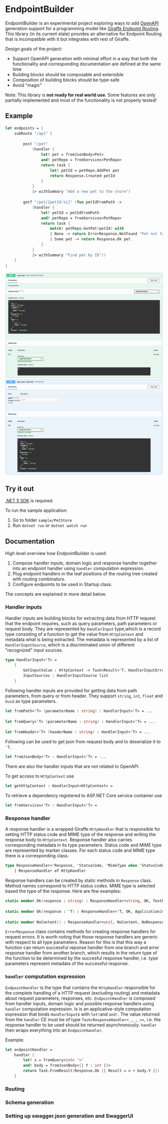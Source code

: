 # EndpointBuilder

EndpointBuilder is an experimental project exploring ways to add [OpenAPI](https://swagger.io/docs/specification/about/) generation support for a programming model like [Giraffe Endpoint Routing](https://github.com/giraffe-fsharp/Giraffe/blob/master/DOCUMENTATION.md#endpoint-routing). This library (in its current state) provides an alternative for Endpoint Routing that is incompatible with it but integrates with rest of Giraffe.

Design goals of the project:
- Support OpenAPI generation with minimal effort in a way that both the functionality and corresponding documentation are defined at the same time
- Building blocks should be composable and extensible
- Composition of building blocks should be type-safe
- Avoid "magic"

Note: This library is **not ready for real world use**. Some features are only partially implemented and most of the functionality is not properly tested! 

## Example

```fsharp
let endpoints = [
    subRoute "/api" [

        post "/pet"
            (handler {
                let! pet = fromJsonBody<Pet>
                and! petRepo = fromServices<PetRepo>
                return task {
                    let! petId = petRepo.AddPet pet
                    return Response.Created petId
                }
            }
            |> withSummary "Add a new pet to the store")

        getf "/pet/{petId:%i}" (fun petIdFromPath ->
            (handler {
                let! petId = petIdFromPath
                and! petRepo = fromServices<PetRepo>
                return task {
                    match! petRepo.GetPet(petId) with
                    | None -> return ErrorResponse.NotFound "Pet not found"
                    | Some pet -> return Response.Ok pet
                }
            }
            |> withSummary "Find pet by ID"))
    ]
]
```
![OpenAPI documentation for POST endpoint](/docs/images/example_screenshot_post.png)
![OpenAPI documentation for GET endpoint](/docs/images/example_screenshot_get.png)

## Try it out

[.NET 5 SDK](https://dotnet.microsoft.com/download/dotnet/5.0) is required.

To run the sample application:
 1. Go to folder `sample/PetStore`
 2. Run `dotnet run` or `dotnet watch run`

## Documentation

High level overview how EndpointBuilder is used:
1. Compose handler inputs, domain logic and response handler together into an endpoint handler using `handler` computation expression.
2. Plug endpoint handlers in the leaf positions of the routing tree created with routing combinators.
3. Configure endpoints to be used in Startup class.

The concepts are explained in more detail below.

### Handler inputs

Handler inputs are building blocks for extracting data from HTTP request that the endpoint requires, such as query parameters, path parameters or request body. They are represented by `HandlerInput` type,which is a record type consisting of a function to get the value from `HttpContext` and metadata what is being extracted. The metadata is represented by a list of `HandlerInputSource`, which is a discriminated union of different "recognized" input sources.

```fsharp
type HandlerInput<'T> =
    {
        GetInputValue : HttpContext -> Task<Result<'T, HandlerInputError list>>
        InputSources : HandlerInputSource list
    }
```

Following handler inputs are provided for getting data from path parameters, from query or from header. They support `string`, `int`, `float` and `Guid` as type parameters.

```fsharp
let fromPath<'T> (parameterName : string) : HandlerInput<'T> = ...

let fromQuery<'T> (parameterName : string) : HandlerInput<'T> = ...

let fromHeader<'T> (headerName : string) : HandlerInput<'T> = ...
```

Following can be used to get json from request body and to deserialize it to `'T`.

```fsharp
let fromJsonBody<'T> : HandlerInput<'T> = ...
```

There are also the handler inputs that are not related to OpenAPI.

To get access to `HttpContext` use

```fsharp
let getHttpContext : HandlerInput<HttpContext> =
```

To retrieve a dependency registered to ASP.NET Core service container use

```fsharp
let fromServices<'T> : HandlerInput<'T> =
```

### Response handler

A response handler is a wrapped Giraffe `HttpHandler` that is responsible for setting HTTP status code and MIME type of the response and writing the response body to `HttpContext`. Response handler also carries corresponding metadata in its type parameters. Status code and MIME type are represented by marker classes. For each status code and MIME type there is a corresponding class.

```fsharp
type ResponseHandler<'Response, 'StatusCode, 'MimeType when 'StatusCode :> StatusCode and 'MimeType :> MimeType> =
    | ResponseHandler of HttpHandler
```

Response handlers can be created by static methods in `Response` class. Method names correspond to HTTP status codes. MIME type is selected based the type of the response. Here are few examples:

```fsharp
static member Ok(response : string) : ResponseHandler<string, OK, TextPlain> = ...

static member Ok(response : 'T) : ResponseHandler<'T, OK, ApplicationJson> = ...

static member NoContent() : ResponseHandler<unit, NoContent, NoResponseBody> = ...
```

`ErrorResponse` class contains methods for creating response handlers for request errors. It is worth noting that those response handlers are generic with respect to all type parameters. Reason for this is that this way a function can return successful reponse handler from one branch and error response handler from another branch, which results in the return type of the function to be determined by the succesful response handler, i.e. type parameters represent metadata of the successful response.

### `handler` computation expression

`EndpointHandler` is the type that contains the `HttpHandler` responsible for the complete handling of a HTTP request (excluding routing) and metadata about request parameters, responses, etc. `EndpointHandler` is composed from handler inputs, domain logic and possible response handlers using `handler` computation expression. Is is an applicative-style computation expression that binds `HandlerInput`s with `let!`and `and!`. The value returned from the `handler` CE must be of type `Task<ResponseHandler<_,_,_>>`, i.e. the response handler to be used should be returned asynchronously. `handler` then wraps everything into an `EndpointHandler`.

Example:

```fsharp
let endpointHandler =
    handler {
        let! x = fromQuery<int> "x"
        and! body = fromJsonBody<{| Y : int |}>
        return Task.FromResult(Response.Ok {| Result = x + body.Y |})
    }
```

### Routing

### Schema generation

### Setting up swagger.json generation and SwaggerUI


